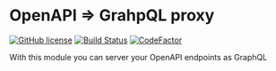 # OpenAPI => GrahpQL proxy

[![GitHub license](https://img.shields.io/github/license/Pethical/OpenApi2GraphQL.svg)](https://github.com/Pethical/OpenApi2GraphQL/blob/master/LICENSE.md)
[![Build Status](https://travis-ci.org/Pethical/OpenApi2GraphQL.svg?branch=master)](https://travis-ci.org/Pethical/OpenApi2GraphQL)
[![CodeFactor](https://www.codefactor.io/repository/github/pethical/openapi2graphql/badge)](https://www.codefactor.io/repository/github/pethical/openapi2graphql)

With this module you can server your OpenAPI endpoints as GraphQL 
